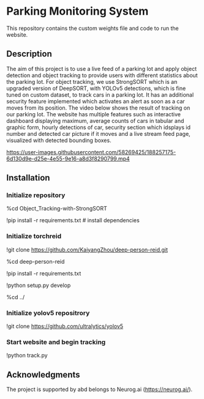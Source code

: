 # Parking Monitoring System
This repository contains the custom weights file and code to run the website.
## Description
The aim of this project is to use a live feed of a parking lot and apply object detection and object tracking to provide users with different statistics about the parking lot. For object tracking, we use StrongSORT which is an upgraded version of DeepSORT, with YOLOv5 detections, which is fine tuned on custom dataset, to track cars in a parking lot. It has an additional security feature implemented which activates an alert as soon as a car moves from its position. The video below shows the result of tracking on our parking lot. The website has multiple features such as interactive dashboard displaying maximum, average counts of cars in tabular and graphic form, hourly detections of car, security section which idsplays id number and detected car picture if it moves and a live stream feed page, visualized with detected bounding boxes.

https://user-images.githubusercontent.com/58269425/188257175-6d130d9e-d25e-4e55-9e16-a8d3f8290799.mp4

## Installation

### Initialize repository 
%cd Object_Tracking-with-StrongSORT

!pip install -r requirements.txt  # install dependencies

### Initialize torchreid
!git clone https://github.com/KaiyangZhou/deep-person-reid.git

%cd deep-person-reid

!pip install -r requirements.txt

!python setup.py develop

%cd ../

### Initialize yolov5 repositrory
!git clone https://github.com/ultralytics/yolov5


### Start website and begin tracking
!python track.py 

## Acknowledgments
The project is supported by abd belongs to Neurog.ai (https://neurog.ai/).
